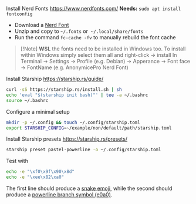 
Install Nerd Fonts
https://www.nerdfonts.com/
**Needs:**  `sudo apt install fontconfig`

- Download a [Nerd Font](http://nerdfonts.com/)
- Unzip and copy to `~/.fonts` or  `~/.local/share/fonts`
- Run the command `fc-cache -fv` to manually rebuild the font cache

>[!Note] **WSL**  the fonts need to be installed in Windows too.
>To install within Windows simply select them all and right-click -> install
In Terminal ->  Settings -> Profile (e.g. Debian) -> Apperance -> Font face -> FontName (e.g. AnonymicePro Nerd Font)

Install Starship
https://starship.rs/guide/
```bash
curl -sS https://starship.rs/install.sh | sh
echo 'eval "$(starship init bash)"' | tee -a ~/.bashrc
source ~/.bashrc
```
Configure a minimal setup
```bash
mkdir -p ~/.config && touch ~/.config/starship.toml
export STARSHIP_CONFIG=~/example/non/default/path/starship.toml
```

Install Starship presets
https://starship.rs/presets/
```bash
starship preset pastel-powerline -o ~/.config/starship.toml
```

Test with
```bash
echo -e "\xf0\x9f\x90\x8d"
echo -e "\xee\x82\xa0"
```

The first line should produce a [snake emoji](https://emojipedia.org/snake/), while the second should produce a [powerline branch symbol (e0a0)](https://github.com/ryanoasis/powerline-extra-symbols#glyphs).